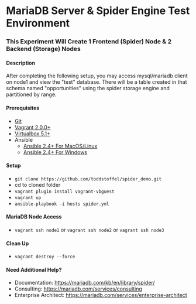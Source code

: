 # MariaDB Server & Spider Engine Test Environment
### This Experiment Will Create 1 Frontend (Spider) Node & 2 Backend (Storage) Nodes

#### Description
After completing the following setup, you may access mysql/mariadb client on node1 and view the "test" database.  There will be a table created in that schema named "opportunities" using the spider storage engine and partitioned by range.

#### Prerequisites

* [Git](https://git-scm.com/download/)
* [Vagrant 2.0.0+](https://www.vagrantup.com/downloads.html)
* [Virtualbox 5.1+](https://www.virtualbox.org/wiki/Downloads)
* Ansible
  * [Ansible 2.4+ For MacOS/Linux](http://docs.ansible.com/ansible/latest/intro_installation.html) 
  * [Ansible 2.4+ For Windows](https://www.jeffgeerling.com/blog/2017/using-ansible-through-windows-10s-subsystem-linux)

#### Setup

* `git clone https://github.com/toddstoffel/spider_demo.git`
* cd to cloned folder
* `vagrant plugin install vagrant-vbguest`
* `vagrant up`
* `ansible-playbook -i hosts spider.yml`

#### MariaDB Node Access

* `vagrant ssh node1` or `vagrant ssh node2` or `vagrant ssh node3`

####  Clean Up

* `vagrant destroy --force`

#### Need Additional Help?

* Documentation: https://mariadb.com/kb/en/library/spider/
* Consulting: https://mariadb.com/services/consulting
* Enterprise Architect: https://mariadb.com/services/enterprise-architect

